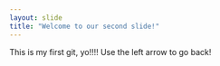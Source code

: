 ```yaml
---
layout: slide
title: "Welcome to our second slide!"
---
```

This is my first git, yo!!!!
Use the left arrow to go back!
